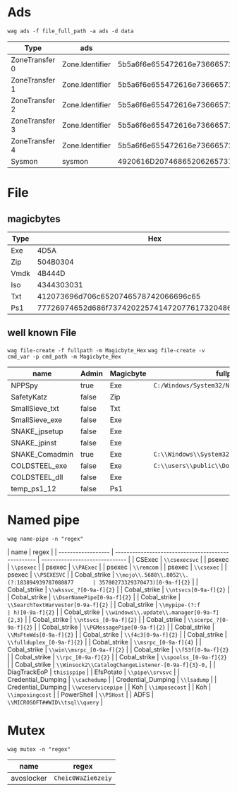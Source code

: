 <!--
SPDX-FileCopyrightText: 2023 The WAG team

SPDX-License-Identifier: GPL-3.0-or-later
-->

# Ads

`wag ads -f file_full_path -a ads -d data`

| Type           | ads             | data                                                                                                                                     |
| -------------- | --------------- | ---------------------------------------------------------------------------------------------------------------------------------------- |
| ZoneTransfer 0 | Zone.Identifier | 5b5a6f6e655472616e736665725d0d0a5a6f6e6549643d300d0a526566657272657255726c3d633a5c77696e646f77735c7761672e7a69700d0a                     |
| ZoneTransfer 1 | Zone.Identifier | 5b5a6f6e655472616e736665725d0d0a5a6f6e6549643d310d0a526566657272657255726c3d2f2f7376725f41442f7761672e7a69700d0a                         |
| ZoneTransfer 2 | Zone.Identifier | 5b5a6f6e655472616e736665725d0d0a5a6f6e6549643d320d0a526566657272657255726c3d687474703a2f2f6d79736974652e6f72672f7761672e7a69700d0a       |
| ZoneTransfer 3 | Zone.Identifier | 5b5a6f6e655472616e736665725d0d0a5a6f6e6549643d330d0a526566657272657255726c3d68747470733a2f2f736f6d65736974652e636f6d2f7761672e7a69700d0a |
| ZoneTransfer 4 | Zone.Identifier | 5b5a6f6e655472616e736665725d0d0a5a6f6e6549643d340d0a526566657272657255726c3d687474703a2f2f6d616c776172652e6261642f7761672e7a69700d0a     |
| Sysmon         | sysmon          | 4920616D20746865206265737420746F20686964652066726F6D207379736D6F6E"                                                                      |

# File

## magicbytes

| Type | Hex                                                  |
| ---- | ---------------------------------------------------- |
| Exe  | 4D5A                                                 |
| Zip  | 504B0304                                             |
| Vmdk | 4B444D                                               |
| Iso  | 4344303031                                           |
| Txt  | 412073696d706c6520746578742066696c65                 |
| Ps1  | 77726974652d686f73742022574147207761732048657265220a |

## well known File

`wag file-create -f fullpath -m Magicbyte_Hex`
`wag file-create -v cmd_var -p cmd_path -m Magicbyte_Hex`

| name           | Admin | Magicbyte | fullpath                                     | cmd_var      | cmd_path                               |
| -------------- | ----- | --------- | -------------------------------------------- | ------------ | -------------------------------------- |
| NPPSpy         | true  | Exe       | `C:/Windows/System32/NPPSpy\.dll`            |              |                                        |
| SafetyKatz     | false | Zip       |                                              | SystemRoot   | `Temp\\debug\.bin`                     |
| SmallSieve_txt | false | Txt       |                                              | LocalAppData | `MicrosoftWindowsOutlookDataPlus\.txt` |
| SmallSieve_exe | false | Exe       |                                              | AppData      | `OutlookMicrosift\\index\.exe`         |
| SNAKE_jpsetup  | false | Exe       |                                              | TEMP         | `jpsetup\.exe`                         |
| SNAKE_jpinst   | false | Exe       |                                              | TEMP         | `jpinst\\.exe`                         |
| SNAKE_Comadmin | true  | Exe       | `C:\\Windows\\System32\\Com\\Comadmin\.dat`  |              |                                        |
| COLDSTEEL_exe  | false | Exe       | `C:\\users\\public\\Documents\\dllhost\.exe` |              |                                        |
| COLDSTEEL_dll  | false | Exe       |                                              | APPDATA      | `newdev\.dll`                          |
| temp_ps1_12    | false | Ps1       |                                              | SystemRoot   | `temp\[0-9a-f]{12}\.ps1`               |

# Named pipe

`wag name-pipe -n "regex"`

| name               | regex                                              |
| ------------------ | -------------------------------------------------- | ------------------------------ |
| CSExec             | `\\csexecsvc`                                      |
| psexec             | `\\psexec`                                         |
| psexec             | `\\PAExec`                                         |
| psexec             | `\\remcom`                                         |
| psexec             | `\\csexec`                                         |
| psexec             | `\\PSEXESVC`                                       |
| Cobal_strike       | `\\mojo\\.5688\\.8052\\.(?:183894939787088877      | 35780273329370473)[0-9a-f]{2}` |
| Cobal_strike       | `\\wkssvc_?[0-9a-f]{2}`                            |
| Cobal_strike       | `\\ntsvcs[0-9a-f]{2}`                              |
| Cobal_strike       | `\\DserNamePipe[0-9a-f]{2}`                        |
| Cobal_strike       | `\\SearchTextHarvester[0-9a-f]{2}`                 |
| Cobal_strike       | `\\mypipe-(?:f                                     | h)[0-9a-f]{2}`                 |
| Cobal_strike       | `\\windows\\.update\\.manager[0-9a-f]{2,3}`        |
| Cobal_strike       | `\\ntsvcs_[0-9a-f]{2}`                             |
| Cobal_strike       | `\\scerpc_?[0-9a-f]{2}`                            |
| Cobal_strike       | `\\PGMessagePipe[0-9a-f]{2}`                       |
| Cobal_strike       | `\\MsFteWds[0-9a-f]{2}`                            |
| Cobal_strike       | `\\f4c3[0-9a-f]{2}`                                |
| Cobal_strike       | `\\fullduplex_[0-9a-f]{2}`                         |
| Cobal_strike       | `\\msrpc_[0-9a-f]{4}`                              |
| Cobal_strike       | `\\win\\msrpc_[0-9a-f]{2}`                         |
| Cobal_strike       | `\\f53f[0-9a-f]{2}`                                |
| Cobal_strike       | `\\rpc_[0-9a-f]{2}`                                |
| Cobal_strike       | `\\spoolss_[0-9a-f]{2}`                            |
| Cobal_strike       | `\\Winsock2\\CatalogChangeListener-[0-9a-f]{3}-0,` |
| DiagTrackEoP       | `thisispipe`                                       |
| EfsPotato          | `\\pipe\\srvsvc`                                   |
| Credential_Dumping | `\\cachedump`                                      |
| Credential_Dumping | `\\lsadump`                                        |
| Credential_Dumping | `\\wceservicepipe`                                 |
| Koh                | `\\imposecost`                                     |
| Koh                | `\\imposingcost`                                   |
| PowerShell         | `\\PSHost`                                         |
| ADFS               | `\\MICROSOFT##WID\\tsql\\query`                    |

# Mutex

`wag mutex -n "regex"`

| name       | regex              |
| ---------- | ------------------ |
| avoslocker | `Cheic0WaZie6zeiy` |
